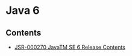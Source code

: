 # Java 6

## Contents
* [JSR-000270 JavaTM SE 6 Release Contents](https://jcp.org/aboutJava/communityprocess/maintenance/jsr270/index.html)
